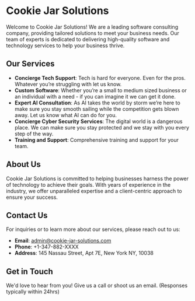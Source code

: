 # Cookie Jar Solutions

Welcome to Cookie Jar Solutions! We are a leading software consulting company, providing tailored solutions to meet your business needs. Our team of experts is dedicated to delivering high-quality software and technology services to help your business thrive.

## Our Services
- **Concierge Tech Support**: Tech is hard for everyone. Even for the pros. Whatever you’re struggling with let us know.
- **Custom Software**: Whether you’re a small to medium sized business or an individual with a need - if you can imagine it we can get it done.
- **Expert AI Consultation**: As AI takes the world by storm we’re here to make sure you stay smooth sailing while the competition gets blown away. Let us know what AI can do for you.
- **Concierge Cyber Security Services**: The digital world is a dangerous place. We can make sure you stay protected and we stay with you every step of the way. 
- **Training and Support**: Comprehensive training and support for your team.

## About Us

Cookie Jar Solutions is committed to helping businesses harness the power of technology to achieve their goals. With years of experience in the industry, we offer unparalleled expertise and a client-centric approach to ensure your success.

## Contact Us

For inquiries or to learn more about our services, please reach out to us:

- **Email**: [admin@cookie-jar-solutions.com](mailto:admin@cookie-jar-solutions.com)
- **Phone**: +1-347-882-XXXX
- **Address**: 145 Nassau Street, Apt 7E, New York NY, 10038

## Get in Touch

We'd love to hear from you! Give us a call or shoot us an email. (Responses typically within 24hrs)


